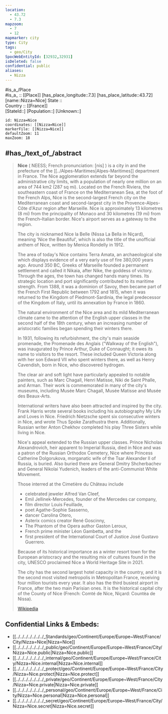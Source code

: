 ```yaml
---
location:
  - 43.72
  - 7.3
mapzoom:
  - 7
  - 12
mapmarker: city
type: City
tags:
  - geo/City
SpocWebEntityId: [32932,32931]
isDeleted: false
confidential: public
aliases:
  - Nizza
---
```


#is_a_/Place  
#is_a_ :: [[Place]] 
[has_place_longitude::7.3] 
[has_place_latitude::43.72] 
[name::Nizza=Nice] 
State ::  
Country :: [[France]]  
[StateId::] 
[Population::] 
[Unknown::] 


```leaflet
id: Nizza=Nice
coordinates: [[Nizza=Nice]] 
markerFile: [[Nizza=Nice]] 
defaultZoom: 11 
maxZoom: 18
```


## #has_/text_of_/abstract  

> **Nice** ( NEESS; French pronunciation: [nis] ) is a city in 
> and the prefecture of the [[../Alpes-Maritimes|Alpes-Maritimes]] department in France. 
> The Nice agglomeration extends far beyond the administrative city limits, 
> with a population of nearly one million on an area of 744 km2 (287 sq mi). 
> Located on the French Riviera, 
> the southeastern coast of France on the Mediterranean Sea, 
> at the foot of the French Alps, 
> Nice is the second-largest French city on the Mediterranean coast 
> and second-largest city in the Provence-Alpes-Côte d'Azur region after Marseille. 
> Nice is approximately 13 kilometres (8 mi) from the principality of Monaco 
> and 30 kilometres (19 mi) from the French–Italian border. 
> Nice's airport serves as a gateway to the region.
>
> The city is nicknamed Nice la Belle (Nissa La Bella in Niçard), 
> meaning 'Nice the Beautiful', 
> which is also the title of the unofficial anthem of Nice, 
> written by Menica Rondelly in 1912. 
> 
> The area of today's Nice contains Terra Amata, an archaeological site 
> which displays evidence of a very early use of fire 380,000 years ago. 
> Around 350 BC, Greeks of Marseille founded a permanent settlement 
> and called it Nikaia, after Nike, the goddess of victory. 
> Through the ages, the town has changed hands many times. 
> Its strategic location and port significantly contributed to its maritime strength. 
> From 1388, it was a dominion of Savoy, 
> then became part of the French First Republic between 1792 and 1815, 
> when it was returned to the Kingdom of Piedmont-Sardinia, 
> the legal predecessor of the Kingdom of Italy, 
> until its annexation by France in 1860.
>
> The natural environment of the Nice area and its mild Mediterranean climate 
> came to the attention of the English upper classes 
> in the second half of the 18th century, 
> when an increasing number of aristocratic families 
> began spending their winters there. 
> 
> In 1931, following its refurbishment, 
> the city's main seaside promenade, the Promenade des Anglais 
> ("Walkway of the English"), was inaugurated by Prince Arthur, Duke of Connaught; 
> it owes its name to visitors to the resort. 
> These included Queen Victoria along with her son Edward VII 
> who spent winters there, as well as Henry Cavendish, 
> born in Nice, who discovered hydrogen.
>
> The clear air and soft light have particularly appealed to notable painters, 
> such as Marc Chagall, Henri Matisse, Niki de Saint Phalle, and Arman. 
> Their work is commemorated in many of the city's museums, 
> including Musée Marc Chagall, Musée Matisse and Musée des Beaux-Arts. 
> 
> International writers have also been attracted and inspired by the city. 
> Frank Harris wrote several books including his autobiography My Life and Loves in Nice. 
> Friedrich Nietzsche spent six consecutive winters in Nice, 
> and wrote Thus Spoke Zarathustra there. 
> Additionally, Russian writer Anton Chekhov completed his play Three Sisters while living in Nice.
>
> Nice's appeal extended to the Russian upper classes. 
> Prince Nicholas Alexandrovich, heir apparent to Imperial Russia, 
> died in Nice and was a patron of the Russian Orthodox Cemetery, Nice 
> where Princess Catherine Dolgorukova, 
> morganatic wife of the Tsar Alexander II of Russia, is buried. 
> Also buried there are General Dmitry Shcherbachev and General Nikolai Yudenich, 
> leaders of the anti-Communist White Movement.
>
> Those interred at the Cimetière du Château include 
> - celebrated jeweler Alfred Van Cleef, 
> - Emil Jellinek-Mercedes, founder of the Mercedes car company, 
> - film director Louis Feuillade, 
> - poet Agathe-Sophie Sasserno, 
> - dancer Carolina Otero, 
> - Asterix comics creator René Goscinny, 
> - The Phantom of the Opera author Gaston Leroux, 
> - French prime minister Léon Gambetta, and the 
> - first president of the International Court of Justice José Gustavo Guerrero.
>
> Because of its historical importance as a winter resort town 
> for the European aristocracy and the resulting mix of cultures found in the city, 
> UNESCO proclaimed Nice a World Heritage Site in 2021. 
> 
> The city has the second largest hotel capacity in the country, 
> and it is the second most visited metropolis in Metropolitan France, 
> receiving four million tourists every year. 
> It also has the third busiest airport in France, after the two main Parisian ones. 
> It is the historical capital city of the County of Nice 
> (French: Comté de Nice, Niçard: Countèa de Nissa).
>
> [Wikipedia](https://en.wikipedia.org/wiki/Nice)


## Confidential Links & Embeds: 
- [[../../../../../../../_Standards/geo/Continent/Europe/Europe~West/France/City/Nizza=Nice|Nizza=Nice]] 
- [[../../../../../../../_public/geo/Continent/Europe/Europe~West/France/City/Nizza=Nice.public|Nizza=Nice.public]] 
- [[../../../../../../../_internal/geo/Continent/Europe/Europe~West/France/City/Nizza=Nice.internal|Nizza=Nice.internal]] 
- [[../../../../../../../_protect/geo/Continent/Europe/Europe~West/France/City/Nizza=Nice.protect|Nizza=Nice.protect]] 
- [[../../../../../../../_private/geo/Continent/Europe/Europe~West/France/City/Nizza=Nice.private|Nizza=Nice.private]] 
- [[../../../../../../../_personal/geo/Continent/Europe/Europe~West/France/City/Nizza=Nice.personal|Nizza=Nice.personal]] 
- [[../../../../../../../_secret/geo/Continent/Europe/Europe~West/France/City/Nizza=Nice.secret|Nizza=Nice.secret]] 
